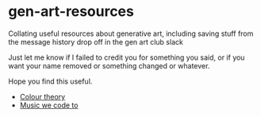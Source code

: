 # gen-art-resources
Collating useful resources about generative art, including saving stuff from the message history drop off in the gen art club slack  

Just let me know if I failed to credit you for something you said, or if you want your name removed or something changed or whatever. 

Hope you find this useful. 


* [Colour theory](https://github.com/amygoodchild/gen-art-resources/blob/main/colour-theory.md)
* [Music we code to](https://github.com/amygoodchild/gen-art-resources/blob/main/music.md)
